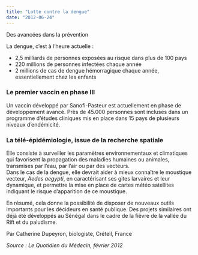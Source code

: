 ```yaml
---
title: "Lutte contre la dengue"
date: "2012-06-24"
---
```


Des avancées dans la prévention

La dengue, c’est à l’heure actuelle :

*   2,5 milliards de personnes exposées au risque dans plus de 100 pays
*   220 millions de personnes infectées chaque année
*   2 millions de cas de dengue hémorragique chaque année, essentiellement chez les enfants

### Le premier vaccin en phase III

Un vaccin développé par Sanofi-Pasteur est actuellement en phase de développement avancé. Près de 45.000 personnes sont incluses dans un programme d’études cliniques mis en place dans 15 pays de plusieurs niveaux d’endémicité.

### La télé-épidémiologie, issue de la recherche spatiale

Elle consiste à surveiller les paramètres environnementaux et climatiques qui favorisent la propagation des maladies humaines ou animales, transmises par l’eau, par l’air ou par des vecteurs.  
Dans le cas de la dengue, elle devrait aider à mieux connaître le moustique vecteur, _Aedes aegypti_, en caractérisant ses gites larvaires et leur dynamique, et permettre la mise en place de cartes météo satellites indiquant le risque d’apparition de ce moustique.

En résumé, cela donne la possibilité de disposer de nouveaux outils importants pour les décideurs en santé publique. Des projets similaires ont déjà été développés au Sénégal dans le cadre de la fièvre de la vallée du Rift et du paludisme.

Par Catherine Dupeyron, biologiste, Créteil, France

_Source : Le Quotidien du Médecin, février 2012_